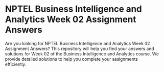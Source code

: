 # NPTEL Business Intelligence and Analytics Week 02 Assignment Answers

Are you looking for NPTEL Business Intelligence and Analytics Week 02 Assignment Answers? This repository will help you find your answers and solutions for Week 02 of the Business Intelligence and Analytics course. We provide detailed solutions to help you complete your assignments efficiently.